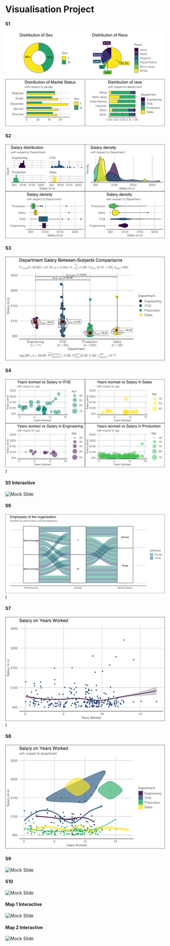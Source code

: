# Visualisation Project

####  S1
![Mock Slide](https://github.com/karolinaszczesna/data-visualisation/blob/5ab5c12dd47a7f6e83455bf419e11140bab68eb4/plots/s2.png)

####  S2
![Mock Slide](https://github.com/karolinaszczesna/data-visualisation/blob/d7c63cf29c76fbd0de90933af6fe2680ed4faccc/plots/s3.png)

####  S3
![Mock Slide](https://github.com/karolinaszczesna/data-visualisation/blob/7c1d7f7f3a287b80c596d22780d60035b5c65ae9/plots/s10.png)

####  S4
![Mock Slide](https://github.com/karolinaszczesna/data-visualisation/blob/7c1d7f7f3a287b80c596d22780d60035b5c65ae9/plots/s4.png))

####  S5 Interactive
![Mock Slide](https://github.com/mateuszcedro/mateuszcedro/blob/main/visualisation/S5.gif)

####  S6
![Mock Slide](https://github.com/karolinaszczesna/data-visualisation/blob/7c1d7f7f3a287b80c596d22780d60035b5c65ae9/plots/s6.png))

####  S7
![Mock Slide](https://github.com/karolinaszczesna/data-visualisation/blob/7c1d7f7f3a287b80c596d22780d60035b5c65ae9/plots/s7.png))

####  S8
![Mock Slide](https://github.com/karolinaszczesna/data-visualisation/blob/7c1d7f7f3a287b80c596d22780d60035b5c65ae9/plots/s8.png)

####  S9
![Mock Slide](https://github.com/mateuszcedro/mateuszcedro/blob/main/visualisation/s9.png)

####  S10
![Mock Slide](https://github.com/mateuszcedro/mateuszcedro/blob/main/visualisation/gganim_yearOfHire.gif)

####  Map 1 Interactive
![Mock Slide](https://github.com/mateuszcedro/mateuszcedro/blob/main/visualisation/map1.gif)

####  Map 2 Interactive
![Mock Slide](https://github.com/mateuszcedro/mateuszcedro/blob/main/visualisation/map2.gif)
